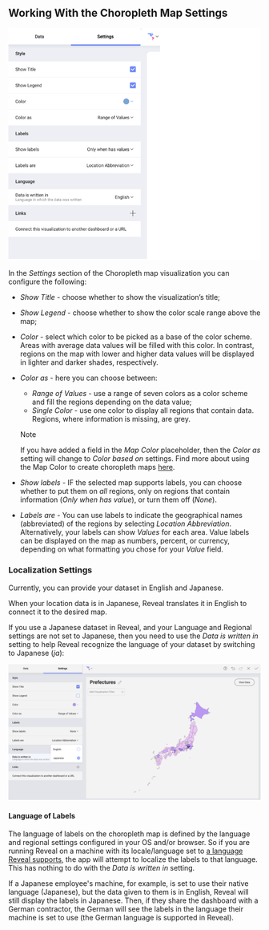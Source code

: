## Working With the Choropleth Map Settings

![Settings in the Visualization editor of the choropleth map](images/visualization-settings-choropleth-map.png)

In the _Settings_ section of the Choropleth map visualization you can configure the following:

  - *Show Title* - choose whether to show the visualization’s title;
  - *Show Legend* - choose whether to show the color scale range above the map;
  - *Color* - select which color to be picked as a base of the color scheme. Areas with average data values will be filled with this color. In contrast, regions on the map with lower and higher data values will be displayed in lighter and darker shades,  respectively.
  - *Color as* - here you can choose between:
      * _Range of Values_ - use a range of seven colors as a color scheme and fill the regions depending on the data value;
      * _Single Color_ - use one color to display all regions that contain data. Regions, where information is missing, are grey.

    >[!NOTE]
    >If you have added a field in the _Map Color_ placeholder, then the _Color as_ setting will change to _Color based on_ settings. Find more about using the Map Color to create choropleth maps [here](choropleth-map.html#map-color).

  - *Show labels* - IF the selected map supports labels, you can choose whether to put them on _all_ regions, only on regions that contain information (_Only when has value_), or turn them off (_None_).
  - *Labels are* - You can use labels to indicate the geographical names (abbreviated) of the regions by selecting _Location Abbreviation_. Alternatively, your labels can show _Values_ for each area. Value labels can be displayed on the map as numbers, percent, or currency, depending on what formatting you chose for your _Value_ field.
  
### Localization Settings

Currently, you can provide your dataset in English and Japanese.

When your location data is in Japanese, Reveal translates it in English to connect it to the desired map.

If you use a Japanese dataset in Reveal, and your Language and Regional settings are not set to Japanese, then you need to use the *Data is written in* setting to help Reveal recognize the language of your dataset by switching to Japanese (_ja_):

<img src="images/japanese-data-language.png" alt="Set the Language of Data to Japanese" width="800"/>


#### Language of Labels

The language of labels on the choropleth map is defined by the language and regional settings configured in your OS and/or browser. So if you are running Reveal on a machine with its locale/language set to [a language Reveal supports](~/en/general/supported-languages), the app will attempt to localize the labels to that language. This has nothing to do with the _Data is written in_ setting.

If a Japanese employee's machine, for example, is set to use their native language (Japanese), but the data given to them is in English, Reveal will still display the labels in Japanese. Then, if they share the dashboard with a German contractor, the German will see the labels in the language their machine is set to use (the German language is supported in Reveal).
